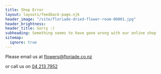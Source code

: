 ```yaml
---
title: Shop Error
layout: layouts/feedback-page.njk
header_image: "/site/floriade-dried-flower-room-00001.jpg"
header_brightness:
header_title: Sorry :(
subheading: Something seems to have gone wrong with our online shop
sitemap:
  ignore: true
---
```

Please email us at [flowers@floriade.co.nz](mailto\:flowers@floriade.co.nz\?subject\=Flowers%20Enquiry)

or call us on [04 213 7952](tel:+6442137952)
